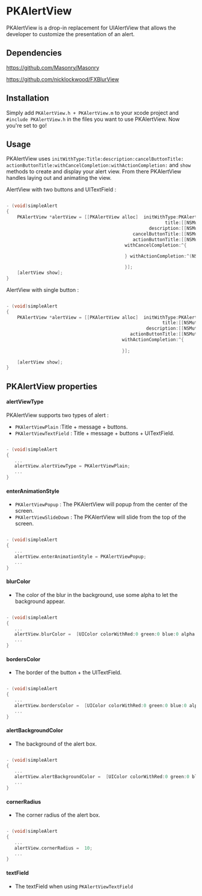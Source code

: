 # PKAlertView
PKAlertView is a drop-in replacement for UIAlertView that allows the developer to customize the presentation of an alert.

## Dependencies ##
https://github.com/Masonry/Masonry

https://github.com/nicklockwood/FXBlurView

## Installation ##

Simply add `PKAlertView.h + PKAlertView.m` to your xcode project and `#include PKAlertView.h` in the files you want to use PKAlertView. 
Now you're set to go!

## Usage ##

 
 PKAlertView uses `initWithType:​Title:​description:​cancelButtonTitle:​actionButtonTitle:​withCancelCompletion:​withActionCompletion:`  and `show` methods to create and display your alert view. 
 From there PKAlertView handles laying out and animating the view. 

AlertView with two buttons and UITextField :

```objective-c

- (void)simpleAlert
{
    PKAlertView *alertView = [[PKAlertView alloc]  initWithType:PKAlertViewTextField
                                                           title:[[NSMutableAttributedString alloc] initWithString:@"Bonjour"]
                                                     description:[[NSMutableAttributedString alloc] initWithString:@"Comment allez-vous ?"]
                                               cancelButtonTitle:[[NSMutableAttributedString alloc] initWithString:@"Cancel"]
                                               actionButtonTitle:[[NSMutableAttributedString alloc] initWithString:@"OK"]
                                            withCancelCompletion:^{
                                                
                                            } withActionCompletion:^(NSString *textFieldString) {

                                            }];
    [alertView show];
}

```

AlertView with single button :

```objective-c

- (void)simpleAlert
{
    PKAlertView *alertView = [[PKAlertView alloc]  initWithType:PKAlertViewTextField
                                                          title:[[NSMutableAttributedString alloc] initWithString:@"Bonjour"]
                                                    description:[[NSMutableAttributedString alloc] initWithString:@"Comment allez-vous ?"]
                                              actionButtonTitle:[[NSMutableAttributedString alloc] initWithString:@"OK"]
                                           withActionCompletion:^{
                                               
                                           }];
    
    [alertView show];
}

```

PKAlertView properties
----------------


#### alertViewType

PKAlertView supports two types of alert :

* `PKAlertViewPlain` :Title + message + buttons.
* `PKAlertViewTextField` : Title + message + buttons + UITextField.

```objective-c

- (void)simpleAlert
{
   ...
   alertView.alertViewType = PKAlertViewPlain;
   ...
}

```

#### enterAnimationStyle

* `PKAlertViewPopup` : The PKAlertView will popup from the center of the screen.
* `PKAlertViewSlideDown` : The PKAlertView will slide from the top of the screen.

```objective-c

- (void)simpleAlert
{
   ...
   alertView.enterAnimationStyle = PKAlertViewPopup;
   ...
}

```

#### blurColor

* The color of the blur in the background, use some alpha to let the background appear.

```objective-c

- (void)simpleAlert
{
   ...
   alertView.blurColor =  [UIColor colorWithRed:0 green:0 blue:0 alpha:0.4];
   ...
}

```

#### bordersColor

* The border of the button + the UITextField.

```objective-c

- (void)simpleAlert
{
   ...
   alertView.bordersColor =  [UIColor colorWithRed:0 green:0 blue:0 alpha:0.4];
   ...
}

```

#### alertBackgroundColor

* The background of the alert box.

```objective-c

- (void)simpleAlert
{
   ...
   alertView.alertBackgroundColor =  [UIColor colorWithRed:0 green:0 blue:0 alpha:0.4];
   ...
}

```

#### cornerRadius

* The corner radius of the alert box.

```objective-c

- (void)simpleAlert
{
   ...
   alertView.cornerRadius =  10;
   ...
}

```

#### textField

* The textField when using `PKAlertViewTextField`


